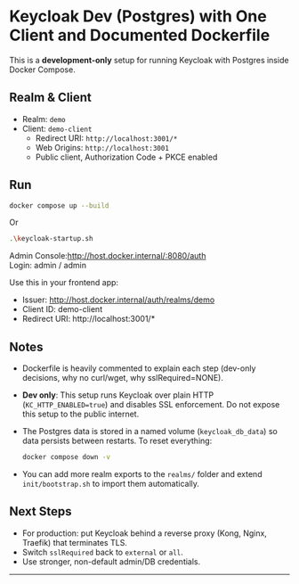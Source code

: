 # Keycloak Dev (Postgres) with One Client and Documented Dockerfile
This is a **development-only** setup for running Keycloak with Postgres inside Docker Compose.

## Realm & Client
- Realm: `demo`
- Client: `demo-client`
  - Redirect URI: `http://localhost:3001/*`
  - Web Origins: `http://localhost:3001`
  - Public client, Authorization Code + PKCE enabled

## Run
```bash
docker compose up --build
```
Or
```bash
.\keycloak-startup.sh
```

Admin Console:http://host.docker.internal/:8080/auth  
Login: admin / admin

Use this in your frontend app:
- Issuer: http://host.docker.internal/auth/realms/demo
- Client ID: demo-client
- Redirect URI: http://localhost:3001/*

## Notes
- Dockerfile is heavily commented to explain each step (dev-only decisions, why no curl/wget, why sslRequired=NONE).
- **Dev only**: This setup runs Keycloak over plain HTTP (`KC_HTTP_ENABLED=true`) and disables SSL enforcement. Do not expose this setup to the public internet.
- The Postgres data is stored in a named volume (`keycloak_db_data`) so data persists between restarts. To reset everything:

  ```bash
  docker compose down -v
  ```

- You can add more realm exports to the `realms/` folder and extend `init/bootstrap.sh` to import them automatically.

## Next Steps

- For production: put Keycloak behind a reverse proxy (Kong, Nginx, Traefik) that terminates TLS.
- Switch `sslRequired` back to `external` or `all`.
- Use stronger, non-default admin/DB credentials.

---
